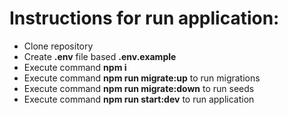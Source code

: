 Instructions for run application:
======================================

- Clone repository
- Create **.env** file based **.env.example**
- Execute command **npm i**
- Execute command **npm run migrate:up** to run migrations
- Execute command **npm run migrate:down** to run seeds
- Execute command **npm run start:dev** to run application
